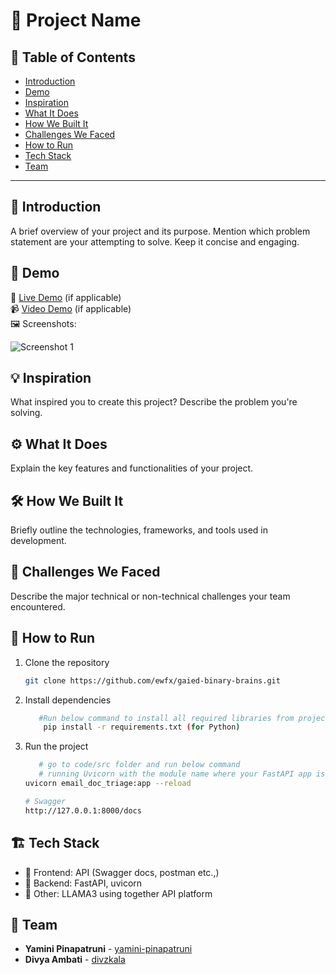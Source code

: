 # 🚀 Project Name

## 📌 Table of Contents
- [Introduction](#introduction)
- [Demo](#demo)
- [Inspiration](#inspiration)
- [What It Does](#what-it-does)
- [How We Built It](#how-we-built-it)
- [Challenges We Faced](#challenges-we-faced)
- [How to Run](#how-to-run)
- [Tech Stack](#tech-stack)
- [Team](#team)

---

## 🎯 Introduction
A brief overview of your project and its purpose. Mention which problem statement are your attempting to solve. Keep it concise and engaging.

## 🎥 Demo
🔗 [Live Demo](#) (if applicable)  
📹 [Video Demo](#) (if applicable)  
🖼️ Screenshots:

![Screenshot 1](link-to-image)

## 💡 Inspiration
What inspired you to create this project? Describe the problem you're solving.

## ⚙️ What It Does
Explain the key features and functionalities of your project.

## 🛠️ How We Built It
Briefly outline the technologies, frameworks, and tools used in development.

## 🚧 Challenges We Faced
Describe the major technical or non-technical challenges your team encountered.

## 🏃 How to Run
1. Clone the repository  
   ```sh
   git clone https://github.com/ewfx/gaied-binary-brains.git
   ```
2. Install dependencies  
   ```sh
      #Run below command to install all required libraries from project root folder
       pip install -r requirements.txt (for Python)
   ```
3. Run the project  
   ```sh
      # go to code/src folder and run below command
      # running Uvicorn with the module name where your FastAPI app is inside 
   uvicorn email_doc_triage:app --reload

   # Swagger 
   http://127.0.0.1:8000/docs
   ```

## 🏗️ Tech Stack
- 🔹 Frontend: API (Swagger docs, postman etc.,)
- 🔹 Backend: FastAPI, uvicorn
- 🔹 Other: LLAMA3 using together API platform

## 👥 Team
- **Yamini Pinapatruni** - [yamini-pinapatruni](#) 
- **Divya Ambati** - [divzkala](#) 